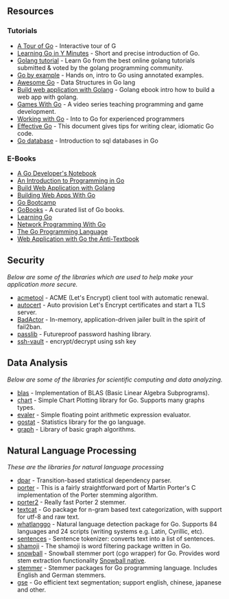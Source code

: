 ## Resources
### Tutorials
* [A Tour of Go](https://tour.golang.org/welcome/1) - Interactive tour of G
* [Learning Go in Y Minutes](https://learnxinyminutes.com/docs/go/) - Short and precise introduction of Go.
* [Golang tutorial](https://golang.org/doc/code.html) - Learn Go from the best online golang tutorials submitted & voted by the golang programming community.
* [Go by example](https://gobyexample.com/) - Hands on, intro to Go using annotated examples.
* [Awesome Go](https://github.com/avelino/awesome-go#data-structures) - Data Structures in Go lang
* [Build web application with Golang](https://github.com/astaxie/build-web-application-with-golang) - Golang ebook intro how to build a web app with golang.
* [Games With Go](http://gameswithgo.org/) - A video series teaching programming and game development.
* [Working with Go](https://hackr.io/tutorials/learn-golang) - Into to Go for experienced programmers
* [Effective Go](https://golang.org/doc/effective_go.html) - This document gives tips for writing clear, idiomatic Go code.
* [Go database](http://go-database-sql.org/) - Introduction to sql databases in Go 

### E-Books
* [A Go Developer's Notebook](https://leanpub.com/GoNotebook/read)
* [An Introduction to Programming in Go](http://www.golang-book.com/)
* [Build Web Application with Golang](https://www.gitbook.com/book/astaxie/build-web-application-with-golang/details)
* [Building Web Apps With Go](https://www.gitbook.com/book/codegangsta/building-web-apps-with-go/details)
* [Go Bootcamp](http://golangbootcamp.com)
* [GoBooks](https://github.com/dariubs/GoBooks) - A curated list of Go books.
* [Learning Go](https://www.miek.nl/downloads/Go/Learning-Go-latest.pdf)
* [Network Programming With Go](https://jan.newmarch.name/go/)
* [The Go Programming Language](http://www.gopl.io/)
* [Web Application with Go the Anti-Textbook](https://github.com/thewhitetulip/web-dev-golang-anti-textbook/)

## Security

*Below are some of the libraries which are used to help make your application more secure.*

* [acmetool](https://github.com/hlandau/acme) - ACME (Let's Encrypt) client tool with automatic renewal.
* [autocert](https://godoc.org/golang.org/x/crypto/acme/autocert) - Auto
  provision Let's Encrypt certificates and start a TLS server.
* [BadActor](https://github.com/jaredfolkins/badactor) - In-memory, application-driven jailer built in the spirit of fail2ban.
* [passlib](https://github.com/hlandau/passlib) - Futureproof password hashing library.
* [ssh-vault](https://github.com/ssh-vault/ssh-vault) - encrypt/decrypt using ssh key

## Data Analysis

*Below are some of the libraries for scientific computing and data analyzing.*

* [blas](https://github.com/ziutek/blas) - Implementation of BLAS (Basic Linear Algebra Subprograms).
* [chart](https://github.com/vdobler/chart) - Simple Chart Plotting library for Go. Supports many graphs types.
* [evaler](https://github.com/soniah/evaler) - Simple floating point arithmetic expression evaluator.
* [gostat](https://github.com/ematvey/gostat) - Statistics library for the go language.
* [graph](https://github.com/yourbasic/graph) - Library of basic graph algorithms.

## Natural Language Processing

*These are the libraries for natural language processing*

* [dpar](https://github.com/danieldk/dpar/) - Transition-based statistical dependency parser.
* [porter](https://github.com/a2800276/porter) - This is a fairly straightforward port of Martin Porter's C implementation of the Porter stemming algorithm.
* [porter2](https://github.com/zhenjl/porter2) - Really fast Porter 2 stemmer.
* [textcat](https://github.com/pebbe/textcat) - Go package for n-gram based text categorization, with support for utf-8 and raw text.
* [whatlanggo](https://github.com/abadojack/whatlanggo) - Natural language detection package for Go. Supports 84 languages and 24 scripts (writing systems e.g. Latin, Cyrillic, etc).
* [sentences](https://github.com/neurosnap/sentences) - Sentence tokenizer:  converts text into a list of sentences.
* [shamoji](https://github.com/osamingo/shamoji) - The shamoji is word filtering package written in Go.
* [snowball](https://github.com/goodsign/snowball) - Snowball stemmer port (cgo wrapper) for Go. Provides word stem extraction functionality [Snowball native](http://snowball.tartarus.org/).
* [stemmer](https://github.com/dchest/stemmer) - Stemmer packages for Go programming language. Includes English and German stemmers.
* [gse](https://github.com/go-ego/gse) - Go efficient text segmentation; support english, chinese, japanese and other.
